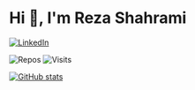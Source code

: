 <!--
**rshahrami/rshahrami** is a ✨ _special_ ✨ repository because its `README.md` (this file) appears on your GitHub profile.

Here are some ideas to get you started:

- 🔭 I’m currently working on ...
- 🌱 I’m currently learning ...
- 👯 I’m looking to collaborate on ...
- 🤔 I’m looking for help with ...
- 💬 Ask me about ...
- 📫 How to reach me: ...
- 😄 Pronouns: ...
- ⚡ Fun fact: ...
-->

# Hi 👋, I'm Reza Shahrami

[![LinkedIn](https://img.shields.io/badge/linkedin-%230077B5.svg?style=for-the-badge&logo=linkedin&logoColor=white)](https://www.linkedin.com/in/rezashahraminia)

![Repos](https://badges.pufler.dev/repos/rshahrami)
![Visits](https://badges.pufler.dev/visits/rshahrami/{Repos})

[![GitHub stats](https://github-readme-stats.vercel.app/api?username=rshahrami&count_private=true)](https://rshahrami.com/)
